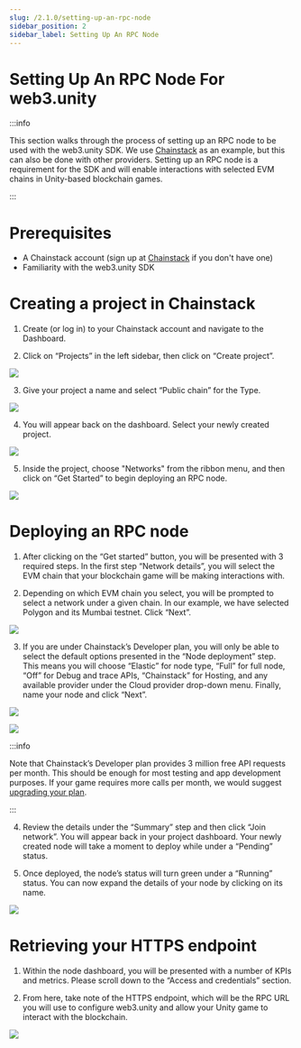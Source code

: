 ```yaml
---
slug: /2.1.0/setting-up-an-rpc-node
sidebar_position: 2
sidebar_label: Setting Up An RPC Node
---
```



# Setting Up An RPC Node For web3.unity 

:::info

This section walks through the process of setting up an RPC node to be used with the web3.unity SDK. We use [Chainstack](https://console.chainstack.com/user/account/create?utm_campaign=Referrals&utm_source=chainsafe&utm_medium=referrals) as an example, but this can also be done with other providers. Setting up an RPC node is a requirement for the SDK and will enable interactions with selected EVM chains in Unity-based blockchain games.

:::

# Prerequisites 

- A Chainstack account (sign up at [Chainstack](https://console.chainstack.com/user/account/create?utm_campaign=Referrals&utm_source=chainsafe&utm_medium=referrals) if you don't have one)
- Familiarity with the web3.unity SDK

# Creating a project in Chainstack

1. Create (or log in) to your Chainstack account and navigate to the Dashboard.

2. Click on “Projects” in the left sidebar, then click on “Create project”.

![](v2Assets/chainstack_dashboard.png)

3. Give your project a name and select “Public chain” for the Type.

![](v2Assets/chainstack_createprojectname.png)

4. You will appear back on the dashboard. Select your newly created project.

![](v2Assets/chainstack_newlycreatedproject.png)

5. Inside the project, choose "Networks" from the ribbon menu, and then click on “Get Started” to begin deploying an RPC node.

![](v2Assets/chainstack_getstartedbutton.png)

# Deploying an RPC node

1. After clicking on the “Get started” button, you will be presented with 3 required steps. In the first step “Network details”, you will select the EVM chain that your blockchain game will be making interactions with.

2. Depending on which EVM chain you select, you will be prompted to select a network under a given chain. In our example, we have selected Polygon and its Mumbai testnet. Click “Next”.

![](v2Assets/chainstack_selectingchainandnetwork.png)

3. If you are under Chainstack’s Developer plan, you will only be able to select the default options presented in the “Node deployment” step. This means you will choose “Elastic” for node type, “Full” for full node, “Off” for Debug and trace APIs, “Chainstack” for Hosting, and any available provider under the Cloud provider drop-down menu. Finally, name your node and click “Next”.

![](v2Assets/chainstack_joinnetwork.png)

![](v2Assets/chainstack_namingnode.png)

:::info

Note that Chainstack’s Developer plan provides 3 million free API requests per month. This should be enough for most testing and app development purposes. If your game requires more calls per month, we would suggest [upgrading your plan](https://console.chainstack.com/user/account/create?utm_campaign=Referrals&utm_source=chainsafe&utm_medium=referrals). 

:::

4. Review the details under the “Summary” step and then click “Join network”.
You will appear back in your project dashboard. Your newly created node will take a moment to deploy while under a “Pending” status. 

5. Once deployed, the node’s status will turn green under a “Running” status. You can now expand the details of your node by clicking on its name. 

![](v2Assets/chainstack_nodestatus.png)

# Retrieving your HTTPS endpoint

1. Within the node dashboard, you will be presented with a number of KPIs and metrics. Please scroll down to the “Access and credentials” section. 

2. From here, take note of the HTTPS endpoint, which will be the RPC URL you will use to configure web3.unity and allow your Unity game to interact with the blockchain. 

![](v2Assets/chainstack_httpsendpoints.png)
